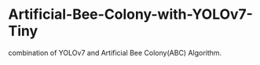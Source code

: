 # Artificial-Bee-Colony-with-YOLOv7-Tiny
combination of YOLOv7 and Artificial Bee Colony(ABC) Algorithm.
